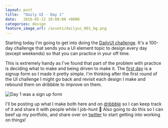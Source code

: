 ```yaml
---
layout: post
title:  "Daily UI - Day 1"
date:   2016-05-12 10:08:00 +0000
categories: design
feature_image_url: /assets/dailyui_001_bg.png
---
```

Starting today I'm going to get into doing the [DailyUI challenge][daily_ui]. It's a 100-day challenge that sends you a UI element topic to design every day (except weekends) so that you can practice in your off time.

This is extremely handy as I've found that part of the problem with practice is deciding what to make and being driven to make it. The [first day][dailyui_001] is a signup form so I made it pretty simple. I'm thinking after the first round of the UI challenge I might go back and revisit each design I make and rebound them on dribbble to improve on them.

![Day 1 was a sign up form](https://d13yacurqjgara.cloudfront.net/users/194727/screenshots/2710402/dailyui_001.png)

I'll be posting up what I make both here and on [dribbble][dribbble_profile] so I can keep track of it and share it with people while I job-hunt 🙂 Also going to do this so I can beef up my portfolio, and share over on [twitter][twitter_profile] to start getting into working on things!

[daily_ui]: http://www.dailyui.co
[dribbble_profile]: https://dribbble.com/keithomalley
[dailyui_001]: https://dribbble.com/shots/2710402-Sign-Up-form
[twitter_profile]: https://twitter.com/keithomaille
